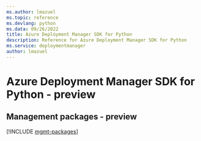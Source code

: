```yaml
---
ms.author: lmazuel
ms.topic: reference
ms.devlang: python
ms.data: 09/26/2022
title: Azure Deployment Manager SDK for Python
description: Reference for Azure Deployment Manager SDK for Python
ms.service: deploymentmanager
author: lmazuel
---
```

# Azure Deployment Manager SDK for Python - preview

## Management packages - preview
[!INCLUDE [mgmt-packages](deployment-manager-mgmt-index.md)]
